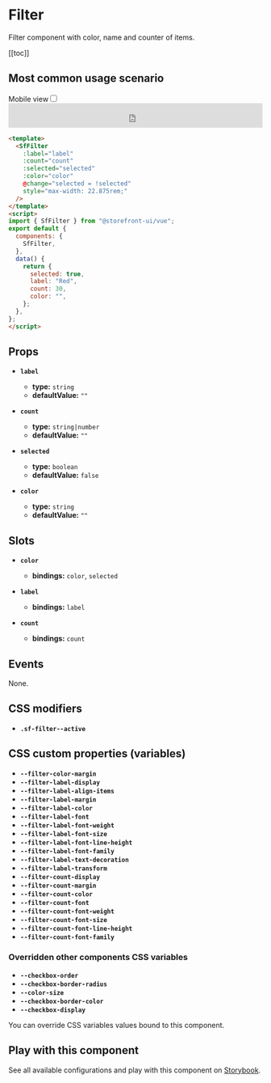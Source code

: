# Filter

Filter component with color, name and counter of items.

[[toc]]

## Most common usage scenario

<div class="vuepress-mobile">
    <label for="vuepress-mobile" class="vuepress-mobile-label">Mobile view</label><input id="vuepress-mobile" type="checkbox" class="vuepress-mobile-checkbox">
    <iframe class="storybook-iframe" src="https://storybook.storefrontui.io/iframe.html?id=molecules-filter--common" style="width: 100%; border: 0; border-bottom: 1px solid #eee;height: 3rem"></iframe>
  </div>

```html
<template>
  <SfFilter
    :label="label"
    :count="count"
    :selected="selected"
    :color="color"
    @change="selected = !selected"
    style="max-width: 22.875rem;"
  />
</template>
<script>
import { SfFilter } from "@storefront-ui/vue";
export default {
  components: {
    SfFilter,
  },
  data() {
    return {
      selected: true,
      label: "Red",
      count: 30,
      color: "",
    };
  },
};
</script>
```

## Props

- **`label`**
  - **type:** `string`
  - **defaultValue:** `""`

- **`count`**
  - **type:** `string|number`
  - **defaultValue:** `""`

- **`selected`**
  - **type:** `boolean`
  - **defaultValue:** `false`

- **`color`**
  - **type:** `string`
  - **defaultValue:** `""`

## Slots

- **`color`**
  - **bindings:** `color`, `selected`

- **`label`**
  - **bindings:** `label`

- **`count`**
  - **bindings:** `count`

## Events

None.

## CSS modifiers

- **`.sf-filter--active`**

## CSS custom properties (variables)

- **`--filter-color-margin`**
- **`--filter-label-display`**
- **`--filter-label-align-items`**
- **`--filter-label-margin`**
- **`--filter-label-color`**
- **`--filter-label-font`**
- **`--filter-label-font-weight`**
- **`--filter-label-font-size`**
- **`--filter-label-font-line-height`**
- **`--filter-label-font-family`**
- **`--filter-label-text-decoration`**
- **`--filter-label-transform`**
- **`--filter-count-display`**
- **`--filter-count-margin`**
- **`--filter-count-color`**
- **`--filter-count-font`**
- **`--filter-count-font-weight`**
- **`--filter-count-font-size`**
- **`--filter-count-font-line-height`**
- **`--filter-count-font-family`**
### Overridden other components CSS variables 
- **`--checkbox-order`**
- **`--checkbox-border-radius`**
- **`--color-size`**
- **`--checkbox-border-color`**
- **`--checkbox-display`**


You can override CSS variables values bound to this component.

<!-- No _internal components -->

## Play with this component

See all available configurations and play with this component on <a href="https://storybook.storefrontui.io/?path=/story/molecules-filter--common">Storybook</a>.
